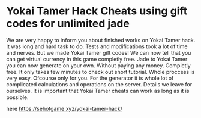 # Yokai Tamer Hack Cheats using gift codes for unlimited jade

We are very happy to inform you about finished works on Yokai Tamer hack. It was long and hard task to do. Tests and modifications took a lot of time and nerves. But we made Yokai Tamer gift codes! We can now tell that you can get virtual currency in this game completly free.
Jade to Yokai Tamer you can now generate on your own. Without paying any money. Completly free. It only takes few minutes to check out short tutorial. Whole proccess is very easy. Ofcourse only for you. For the generator it is whole lot of complicated calculations and operations on the server. Details we leave for ourselves. It is important that Yokai Tamer cheats can work as long as it is possible.

here https://sehotgame.xyz/yokai-tamer-hack/

